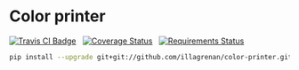 # Color printer #

[![Travis CI Badge](https://api.travis-ci.org/illagrenan/color_printer.png)](https://travis-ci.org/illagrenan/color_printer)
&nbsp;
[![Coverage Status](https://coveralls.io/repos/illagrenan/color_printer/badge.png)](https://coveralls.io/r/illagrenan/color_printer)
&nbsp;
[![Requirements Status](https://requires.io/github/illagrenan/color_printer/requirements.svg?branch=master)](https://requires.io/github/illagrenan/color_printer/requirements/?branch=master)


```bash
pip install --upgrade git+git://github.com/illagrenan/color-printer.git#egg=color_printer
```
